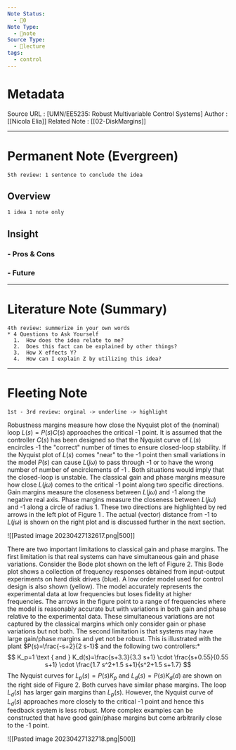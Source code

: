 ```yaml
---
Note Status:
  - 🌱0
Note Type:
  - 📄note
Source Type:
  - 🏫lecture
tags:
  - control
---
```

# Metadata
Source URL       : [UMN/EE5235: Robust Multivariable Control Systems]
Author              : [[Nicola Elia]]
Related Note     : [[02-DiskMargins]]


---

# Permanent Note (Evergreen)
	5th review: 1 sentence to conclude the idea
## Overview
	1 idea 1 note only


## Insight
### - Pros & Cons


### - Future


---

# Literature Note (Summary)
	4th review: summerize in your own words
	* 4 Questions to Ask Yourself
	  1.  How does the idea relate to me?
	  2.  Does this fact can be explained by other things?
	  3.  How X effects Y?
	  4.  How can I explain Z by utilizing this idea?


---

# Fleeting Note 
	1st - 3rd review: orginal -> underline -> highlight

Robustness margins measure how close the Nyquist plot of the (nominal) loop $L(s)=P(s) C(s)$ approaches the critical -1 point. It is assumed that the controller $C(s)$ has been designed so that the Nyquist curve of $L(s)$ encircles -1 the "correct" number of times to ensure closed-loop stability. If the Nyquist plot of $L(s)$ comes "near" to the -1 point then small variations in the model $P(s)$ can cause $L(j \omega)$ to pass through -1 or to have the wrong number of number of encirclements of -1 . Both situations would imply that the closed-loop is unstable. The classical gain and phase margins measure how close $L(j \omega)$ comes to the critical -1 point along two specific directions. Gain margins measure the closeness between $L(j \omega)$ and -1 along the negative real axis. Phase margins measure the closeness between $L(j \omega)$ and -1 along a circle of radius 1. These two directions are highlighted by red arrows in the left plot of Figure 1 . The actual (vector) distance from -1 to $L(j \omega)$ is shown on the right plot and is discussed further in the next section.

![[Pasted image 20230427132617.png|500]]

There are two important limitations to classical gain and phase margins. The first limitation is that real systems can have simultaneous gain and phase variations. Consider the Bode plot shown on the left of Figure 2. This Bode plot shows a collection of frequency responses obtained from input-output experiments on hard disk drives (blue). A low order model used for control design is also shown (yellow). The model accurately represents the experimental data at low frequencies but loses fidelity at higher frequencies. The arrows in the figure point to a range of frequencies where the model is reasonably accurate but with variations in both gain and phase relative to the experimental data. These simultaneous variations are not captured by the classical margins which only consider gain or phase variations but not both.
The second limitation is that systems may have large gain/phase margins and yet not be robust. This is illustrated with the plant $P(s)=\frac{-s+2}{2 s-1}$ and the following two controllers:*
$$
K_p=1 \text { and } K_d(s)=\frac{s+3.3}{3.3 s+1} \cdot \frac{s+0.55}{0.55 s+1} \cdot \frac{1.7 s^2+1.5 s+1}{s^2+1.5 s+1.7}
$$
The Nyquist curves for $L_p(s)=P(s) K_p$ and $L_d(s)=P(s) K_d(d)$ are shown on the right side of Figure 2. Both curves have similar phase margins. The loop $L_d(s)$ has larger gain margins than $L_p(s)$. However, the Nyquist curve of $L_d(s)$ approaches more closely to the critical -1 point and hence this feedback system is less robust. More complex examples can be constructed that have good gain/phase margins but come arbitrarily close to the -1 point.

![[Pasted image 20230427132718.png|500]]

